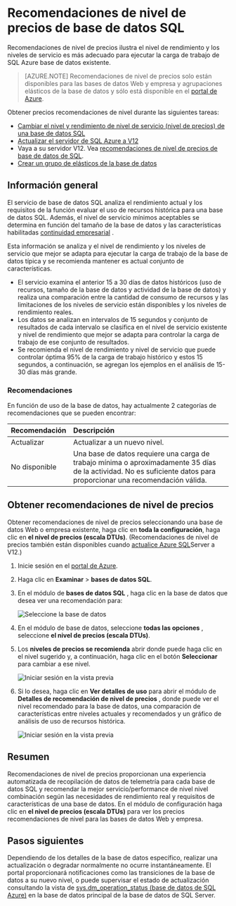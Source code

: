 <properties 
   pageTitle="Precios recomendaciones de nivel de base de datos de SQL Azure" 
   description="Al cambiar los precios niveles en el portal de Azure, recomendaciones de nivel de precios son siempre que recomienda el nivel que mejor se adapta para ejecutar la carga de trabajo de existente Azure base de datos SQL. Niveles de precios describen el nivel de rendimiento y los niveles de servicio de una base de datos SQL." 
   services="sql-database" 
   documentationCenter="" 
   authors="stevestein" 
   manager="jhubbard" 
   editor="monicar"/>

<tags
   ms.service="sql-database"
   ms.devlang="na"
   ms.topic="article"
   ms.tgt_pltfrm="na"
   ms.workload="data-management" 
   ms.date="08/08/2016"
   ms.author="sstein"/>

# <a name="sql-database-pricing-tier-recommendations"></a>Recomendaciones de nivel de precios de base de datos SQL

 Recomendaciones de nivel de precios ilustra el nivel de rendimiento y los niveles de servicio es más adecuado para ejecutar la carga de trabajo de SQL Azure base de datos existente.

> [AZURE.NOTE] Recomendaciones de nivel de precios solo están disponibles para las bases de datos Web y empresa y agrupaciones elásticos de la base de datos y sólo está disponible en el [portal de Azure](https://portal.azure.com/).


Obtener precios recomendaciones de nivel durante las siguientes tareas:

- [Cambiar el nivel y rendimiento de nivel de servicio (nivel de precios) de una base de datos SQL](sql-database-scale-up.md)
- [Actualizar el servidor de SQL Azure a V12](sql-database-upgrade-server-portal.md)
- Vaya a su servidor V12. Vea [recomendaciones de nivel de precios de base de datos de SQL](sql-database-service-tier-advisor.md).
- [Crear un grupo de elásticos de la base de datos](sql-database-elastic-pool.md#elastic-database-pool-pricing-tier-recommendations)





## <a name="overview"></a>Información general

El servicio de base de datos SQL analiza el rendimiento actual y los requisitos de la función evaluar el uso de recursos histórica para una base de datos SQL. Además, el nivel de servicio mínimos aceptables se determina en función del tamaño de la base de datos y las características habilitadas [continuidad empresarial](sql-database-business-continuity.md) . 

Esta información se analiza y el nivel de rendimiento y los niveles de servicio que mejor se adapta para ejecutar la carga de trabajo de la base de datos típica y se recomienda mantener es actual conjunto de características.

- El servicio examina el anterior 15 a 30 días de datos históricos (uso de recursos, tamaño de la base de datos y actividad de la base de datos) y realiza una comparación entre la cantidad de consumo de recursos y las limitaciones de los niveles de servicio están disponibles y los niveles de rendimiento reales.
- Los datos se analizan en intervalos de 15 segundos y conjunto de resultados de cada intervalo se clasifica en el nivel de servicio existente y nivel de rendimiento que mejor se adapta para controlar la carga de trabajo de ese conjunto de resultados.
- Se recomienda el nivel de rendimiento y nivel de servicio que puede controlar óptima 95% de la carga de trabajo histórico y estos 15 segundos, a continuación, se agregan los ejemplos en el análisis de 15-30 días más grande.

### <a name="recommendations"></a>Recomendaciones

En función de uso de la base de datos, hay actualmente 2 categorías de recomendaciones que se pueden encontrar:


| Recomendación | Descripción |
| :--- | :--- |
| Actualizar | Actualizar a un nuevo nivel. |
| No disponible | Una base de datos requiere una carga de trabajo mínima o aproximadamente 35 días de la actividad. No es suficiente datos para proporcionar una recomendación válida. |

## <a name="getting-pricing-tier-recommendations"></a>Obtener recomendaciones de nivel de precios

Obtener recomendaciones de nivel de precios seleccionando una base de datos Web o empresa existente, haga clic en **toda la configuración**, haga clic en **el nivel de precios (escala DTUs)**. (Recomendaciones de nivel de precios también están disponibles cuando [actualice Azure SQL](sql-database-upgrade-server-portal.md)Server a V12.)

1. Inicie sesión en el [portal de Azure](https://portal.azure.com/).
2. Haga clic en **Examinar** > **bases de datos SQL**.
4. En el módulo de **bases de datos SQL** , haga clic en la base de datos que desea ver una recomendación para:

    ![Seleccione la base de datos][1]

5. En el módulo de base de datos, seleccione **todas las opciones** , seleccione **el nivel de precios (escala DTUs)**.


7. Los **niveles de precios se recomienda** abrir donde puede haga clic en el nivel sugerido y, a continuación, haga clic en el botón **Seleccionar** para cambiar a ese nivel.

    ![Iniciar sesión en la vista previa][4]

8. Si lo desea, haga clic en **Ver detalles de uso** para abrir el módulo de **Detalles de recomendación de nivel de precios** , donde puede ver el nivel recomendado para la base de datos, una comparación de características entre niveles actuales y recomendados y un gráfico de análisis de uso de recursos histórica.

    ![Iniciar sesión en la vista previa][5]



## <a name="summary"></a>Resumen

Recomendaciones de nivel de precios proporcionan una experiencia automatizada de recopilación de datos de telemetría para cada base de datos SQL y recomendar la mejor servicio/performance de nivel nivel combinación según las necesidades de rendimiento real y requisitos de características de una base de datos. En el módulo de configuración haga clic en **el nivel de precios (escala DTUs)** para ver los precios recomendaciones de nivel para las bases de datos Web y empresa.



## <a name="next-steps"></a>Pasos siguientes

Dependiendo de los detalles de la base de datos específico, realizar una actualización o degradar normalmente no ocurre instantáneamente. El portal proporcionará notificaciones como las transiciones de la base de datos a su nuevo nivel, o puede supervisar el estado de actualización consultando la vista de [sys.dm_operation_status (base de datos de SQL Azure)](https://msdn.microsoft.com/library/dn270022.aspx) en la base de datos principal de la base de datos de SQL Server.


<!--Image references-->
[1]: ./media/sql-database-service-tier-advisor/select-database.png
[4]: ./media/sql-database-service-tier-advisor/choose-pricing-tier.png
[5]: ./media/sql-database-service-tier-advisor/usage-details.png


 

